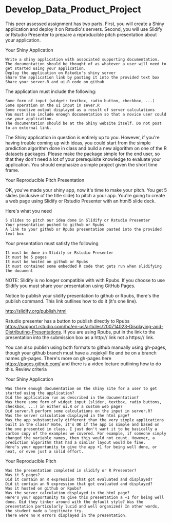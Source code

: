 # Develop_Data_Product_Project
This peer assessed assignment has two parts. First, you will create a Shiny application and deploy it on Rstudio's servers. Second, you will use Slidify or Rstudio Presenter to prepare a reproducible pitch presentation about your application.

Your Shiny Application

    Write a shiny application with associated supporting documentation. The documentation should be thought of as whatever a user will need to get started using your application.
    Deploy the application on Rstudio's shiny server
    Share the application link by pasting it into the provided text box
    Share your server.R and ui.R code on github

The application must include the following:

    Some form of input (widget: textbox, radio button, checkbox, ...)
    Some operation on the ui input in sever.R
    Some reactive output displayed as a result of server calculations
    You must also include enough documentation so that a novice user could use your application.
    The documentation should be at the Shiny website itself. Do not post to an external link.

The Shiny application in question is entirely up to you. However, if you're having trouble coming up with ideas, you could start from the simple prediction algorithm done in class and build a new algorithm on one of the R datasets packages. Please make the package simple for the end user, so that they don't need a lot of your prerequisite knowledge to evaluate your application. You should emphasize a simple project given the short time frame.

Your Reproducible Pitch Presentation

OK, you've made your shiny app, now it's time to make your pitch. You get 5 slides (inclusive of the title slide) to pitch a your app. You're going to create a web page using Slidify or Rstudio Presenter with an html5 slide deck.

Here's what you need

    5 slides to pitch our idea done in Slidify or Rstudio Presenter
    Your presentation pushed to github or Rpubs
    A link to your github or Rpubs presentation pasted into the provided text box

Your presentation must satisfy the following

    It must be done in Slidify or Rstudio Presenter
    It must be 5 pages
    It must be hosted on github or Rpubs
    It must contained some embedded R code that gets run when slidifying the document

NOTE: Slidify is no longer compatible with with Rpubs. If you choose to use Slidify you must share your presentation using GitHub Pages.

Notice to publish your slidify presentation to github or Rpubs, there's the publish command. This link outlines how to do it (it's one line).

http://slidify.org/publish.html

Rstudio presenter has a button to publish directly to Rpubs https://support.rstudio.com/hc/en-us/articles/200714023-Displaying-and-Distributing-Presentations. If you are using Rpubs, put in the link to the presentation into the submission box as a http:// link not a https:// link.

You can also publish using both formats to github manually using gh-pages, though your github branch must have a .nojekyll fle and be on a branch names gh-pages. There's more on gh-pages here https://pages.github.com/ and there is a video lecture outlining how to do this.
Review criteria

Your Shiny Application

    Was there enough documentation on the shiny site for a user to get started using the application?
    Did the application run as described in the documentation?
    Was there some form of widget input (slider, textbox, radio buttons, checkbox, ...) in either ui.R or a custom web page?
    Did server.R perform some calculations on the input in server.R?
    Was the server calculation displayed in the html page?
    Was the app substantively different than the very simple applications built in the class? Note, it's OK if the app is simple and based on the one presented in class. I just don't want it to be basically a carbon copy of the examples we covered. For example, if someone simply changed the variable names, then this would not count. However, a prediction algorithm that had a similar layout would be fine.
    Here's your opportunity to give the app +1 for being well done, or neat, or even just a solid effort.

Your Reproducible Pitch

    Was the presentation completed in slidify or R Presenter?
    Was it 5 pages?
    Did it contain an R expression that got evaluated and displayed?
    Did it contain an R expression that got evaluated and displayed?
    Was it hosted on github or Rpubs?
    Was the server calculation displayed in the html page?
    Here's your opportunity to give this presentation a +1 for being well done. Did they tinker around with the default style? Was the presentation particularly lucid and well organized? In other words, the student made a legitimate try.
    There were no R errors displayed in the presentation.
